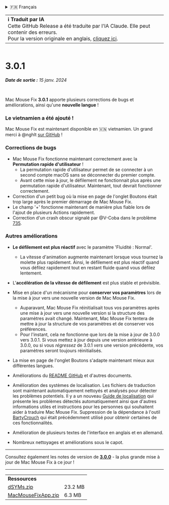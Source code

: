 <details>
<summary>🇫🇷 Français</summary>

[🇬🇧 English (GitHub Release)](https://github.com/noah-nuebling/mac-mouse-fix/releases/tag/3.0.1)\
[🇦🇩 Català](https://redirect.macmousefix.com/?target=mmf-release&tag=3.0.1&locale=ca)\
[🇩🇪 Deutsch](https://redirect.macmousefix.com/?target=mmf-release&tag=3.0.1&locale=de)\
[🇪🇸 Español](https://redirect.macmousefix.com/?target=mmf-release&tag=3.0.1&locale=es)\
**🇫🇷 Français**\
[🇮🇩 Indonesia](https://redirect.macmousefix.com/?target=mmf-release&tag=3.0.1&locale=id)\
[🇮🇹 Italiano](https://redirect.macmousefix.com/?target=mmf-release&tag=3.0.1&locale=it)\
[🇭🇺 Magyar](https://redirect.macmousefix.com/?target=mmf-release&tag=3.0.1&locale=hu)\
[🇳🇱 Nederlands](https://redirect.macmousefix.com/?target=mmf-release&tag=3.0.1&locale=nl)\
[🇵🇱 Polski](https://redirect.macmousefix.com/?target=mmf-release&tag=3.0.1&locale=pl)\
[🇧🇷 Português (Brasil)](https://redirect.macmousefix.com/?target=mmf-release&tag=3.0.1&locale=pt-BR)\
[🇵🇹 Português (Portugal)](https://redirect.macmousefix.com/?target=mmf-release&tag=3.0.1&locale=pt-PT)\
[🇷🇴 Română](https://redirect.macmousefix.com/?target=mmf-release&tag=3.0.1&locale=ro)\
[🇸🇪 Svenska](https://redirect.macmousefix.com/?target=mmf-release&tag=3.0.1&locale=sv)\
[🇻🇳 Tiếng Việt](https://redirect.macmousefix.com/?target=mmf-release&tag=3.0.1&locale=vi)\
[🇹🇷 Türkçe](https://redirect.macmousefix.com/?target=mmf-release&tag=3.0.1&locale=tr)\
[🇨🇿 Čeština](https://redirect.macmousefix.com/?target=mmf-release&tag=3.0.1&locale=cs)\
[🇬🇷 Ελληνικά](https://redirect.macmousefix.com/?target=mmf-release&tag=3.0.1&locale=el)\
[🇷🇺 Русский](https://redirect.macmousefix.com/?target=mmf-release&tag=3.0.1&locale=ru)\
[🇺🇦 Українська](https://redirect.macmousefix.com/?target=mmf-release&tag=3.0.1&locale=uk)\
[🇮🇱 עברית](https://redirect.macmousefix.com/?target=mmf-release&tag=3.0.1&locale=he)\
[🇸🇦 العربية](https://redirect.macmousefix.com/?target=mmf-release&tag=3.0.1&locale=ar)\
[🇮🇳 हिन्दी](https://redirect.macmousefix.com/?target=mmf-release&tag=3.0.1&locale=hi)\
[🇹🇭 ไทย](https://redirect.macmousefix.com/?target=mmf-release&tag=3.0.1&locale=th)\
[🇨🇳 中文 (简体)](https://redirect.macmousefix.com/?target=mmf-release&tag=3.0.1&locale=zh-Hans)\
[🇨🇳 中文 (繁體)](https://redirect.macmousefix.com/?target=mmf-release&tag=3.0.1&locale=zh-Hant)\
[🇭🇰 中文（香港)](https://redirect.macmousefix.com/?target=mmf-release&tag=3.0.1&locale=zh-HK)\
[🇯🇵 日本語](https://redirect.macmousefix.com/?target=mmf-release&tag=3.0.1&locale=ja)\
[🇰🇷 한국어](https://redirect.macmousefix.com/?target=mmf-release&tag=3.0.1&locale=ko)\
[Help translate Mac Mouse Fix to different languages!](https://github.com/noah-nuebling/mac-mouse-fix/discussions/731)
</details>
<table align=><td>
<b>ℹ️ Traduit par IA</b><br>
Cette GitHub Release a été traduite par l'IA Claude. Elle peut contenir des erreurs.<br>
Pour la version originale en anglais, <a href="https://github.com/noah-nuebling/mac-mouse-fix/releases/tag/3.0.1">cliquez ici</a>.
</td></table>

<table></table>

# 3.0.1
***Date de sortie :** 15 janv. 2024*

<br>

Mac Mouse Fix **3.0.1** apporte plusieurs corrections de bugs et améliorations, ainsi qu'une **nouvelle langue** !

### Le vietnamien a été ajouté !

Mac Mouse Fix est maintenant disponible en 🇻🇳 vietnamien. Un grand merci à @nghlt [sur GitHub](https://GitHub.com/nghlt) !


### Corrections de bugs

- Mac Mouse Fix fonctionne maintenant correctement avec la **Permutation rapide d'utilisateur** !
  - La permutation rapide d'utilisateur permet de se connecter à un second compte macOS sans se déconnecter du premier compte.
  - Avant cette mise à jour, le défilement ne fonctionnait plus après une permutation rapide d'utilisateur. Maintenant, tout devrait fonctionner correctement.
- Correction d'un petit bug où la mise en page de l'onglet Boutons était trop large après le premier démarrage de Mac Mouse Fix.
- Le champ '+' fonctionne maintenant de manière plus fiable lors de l'ajout de plusieurs Actions rapidement.
- Correction d'un crash obscur signalé par @V-Coba dans le problème [735](https://github.com/noah-nuebling/mac-mouse-fix/issues/735).

### Autres améliorations

- **Le défilement est plus réactif** avec le paramètre 'Fluidité : Normal'.
  - La vitesse d'animation augmente maintenant lorsque vous tournez la molette plus rapidement. Ainsi, le défilement est plus réactif quand vous défilez rapidement tout en restant fluide quand vous défilez lentement.
  
- L'**accélération de la vitesse de défilement** est plus stable et prévisible.
- Mise en place d'un mécanisme pour **conserver vos paramètres** lors de la mise à jour vers une nouvelle version de Mac Mouse Fix.
  - Auparavant, Mac Mouse Fix réinitialisait tous vos paramètres après une mise à jour vers une nouvelle version si la structure des paramètres avait changé. Maintenant, Mac Mouse Fix tentera de mettre à jour la structure de vos paramètres et de conserver vos préférences.
  - Pour l'instant, cela ne fonctionne que lors de la mise à jour de 3.0.0 vers 3.0.1. Si vous mettez à jour depuis une version antérieure à 3.0.0, ou si vous _régressez_ de 3.0.1 _vers_ une version précédente, vos paramètres seront toujours réinitialisés.
- La mise en page de l'onglet Boutons s'adapte maintenant mieux aux différentes langues.
- Améliorations du [README GitHub](https://github.com/noah-nuebling/mac-mouse-fix#background) et d'autres documents.
- Amélioration des systèmes de localisation. Les fichiers de traduction sont maintenant automatiquement nettoyés et analysés pour détecter les problèmes potentiels. Il y a un nouveau [Guide de localisation](https://github.com/noah-nuebling/mac-mouse-fix/discussions/731) qui présente les problèmes détectés automatiquement ainsi que d'autres informations utiles et instructions pour les personnes qui souhaitent aider à traduire Mac Mouse Fix. Suppression de la dépendance à l'outil [BartyCrouch](https://github.com/FlineDev/BartyCrouch) qui était précédemment utilisé pour obtenir certaines de ces fonctionnalités.
- Amélioration de plusieurs textes de l'interface en anglais et en allemand.
- Nombreux nettoyages et améliorations sous le capot.

---

Consultez également les notes de version de [**3.0.0**](https://redirect.macmousefix.com/?target=mmf-release&tag=3.0.0&locale=fr) - la plus grande mise à jour de Mac Mouse Fix à ce jour !

---

<table align="start">
<tr>
    <td colspan=2>
        <b>Ressources</b>
    </td>
</tr>
<tr>
    <td><a href="https://github.com/noah-nuebling/mac-mouse-fix/releases/download/3.0.1/dSYMs.zip">dSYMs.zip</a></td>
    <td>23.2 MB</td>
</tr>
<tr>
    <td><a href="https://github.com/noah-nuebling/mac-mouse-fix/releases/download/3.0.1/MacMouseFixApp.zip">MacMouseFixApp.zip</a></td>
    <td>6.3 MB</td>
</tr>
</table>